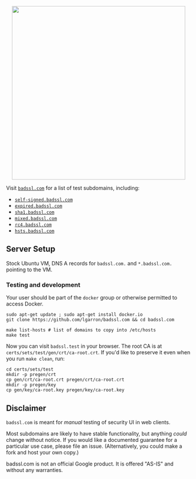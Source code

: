 <center>
  <a href="https://badssl.com/">
    <img src="./badssl.png" width="472" />
  </a>
</center>

Visit [`badssl.com`](https://badssl.com/) for a list of test subdomains, including:

- [`self-signed.badssl.com`](https://self-signed.badssl.com)
- [`expired.badssl.com`](https://expired.badssl.com)
- [`sha1.badssl.com`](https://sha1.badssl.com)
- [`mixed.badssl.com`](https://mixed.badssl.com)
- [`rc4.badssl.com`](https://rc4.badssl.com)
- [`hsts.badssl.com`](https://hsts.badssl.com)

## Server Setup

Stock Ubuntu VM, DNS A records for `badssl.com.` and `*.badssl.com.` pointing to the VM.

### Testing and development

Your user should be part of the `docker` group or otherwise permitted to access Docker.

    sudo apt-get update ; sudo apt-get install docker.io
    git clone https://github.com/lgarron/badssl.com && cd badssl.com

    make list-hosts # list of domains to copy into /etc/hosts
    make test

Now you can visit `badssl.test` in your browser.
The root CA is at `certs/sets/test/gen/crt/ca-root.crt`. If you'd like to preserve it even when you run `make clean`, run:

    cd certs/sets/test
    mkdir -p pregen/crt
    cp gen/crt/ca-root.crt pregen/crt/ca-root.crt
    mkdir -p pregen/key
    cp gen/key/ca-root.key pregen/key/ca-root.key

## Disclaimer

`badssl.com` is meant for *manual* testing of security UI in web clients.

Most subdomains are likely to have stable functionality, but anything *could* change without notice. If you would like a documented guarantee for a particular use case, please file an issue. (Alternatively, you could make a fork and host your own copy.)

badssl.com is not an official Google product. It is offered "AS-IS" and without any warranties.
